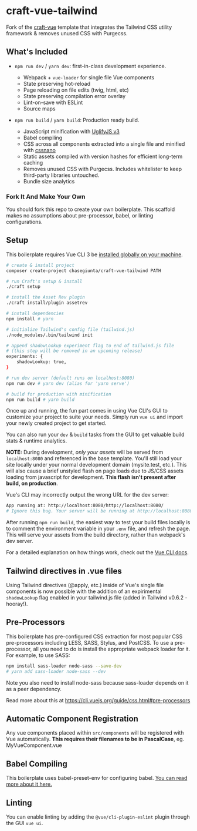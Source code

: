 # craft-vue-tailwind
Fork of the [craft-vue](https://github.com/chasegiunta/craft-vue) template that integrates the Tailwind CSS utility framework & removes unused CSS with Purgecss.

## What's Included

- `npm run dev` / `yarn dev`: first-in-class development experience.
  - Webpack + `vue-loader` for single file Vue components
  - State preserving hot-reload
  - Page reloading on file edits (twig, html, etc)
  - State preserving compilation error overlay
  - Lint-on-save with ESLint
  - Source maps

- `npm run build` / `yarn build`: Production ready build.
  - JavaScript minification with [UglifyJS v3](https://github.com/mishoo/UglifyJS2/tree/harmony)
  - Babel compiling
  - CSS across all components extracted into a single file and minified with [cssnano](https://github.com/ben-eb/cssnano)
  - Static assets compiled with version hashes for efficient long-term caching
  - Removes unused CSS with Purgecss. Includes whitelister to keep third-party libraries untouched.
  - Bundle size analytics

### Fork It And Make Your Own

You should fork this repo to create your own boilerplate. This scaffold makes no assumptions about pre-processor, babel, or linting configurations.

## Setup

This boilerplate requires Vue CLI 3 be [installed globally on your machine](https://cli.vuejs.org/guide/installation.html).



``` bash
# create & install project
composer create-project chasegiunta/craft-vue-tailwind PATH

# run Craft's setup & install
./craft setup

# install the Asset Rev plugin
./craft install/plugin assetrev

# install dependencies
npm install # yarn

# initialize Tailwind's config file (tailwind.js)
./node_modules/.bin/tailwind init

# append shadowLookup experiment flag to end of tailwind.js file
# (this step will be removed in an upcoming release)
experiments: {
    shadowLookup: true,
}

# run dev server (default runs on localhost:8080)
npm run dev # yarn dev (alias for 'yarn serve')

# build for production with minification
npm run build # yarn build
```

Once up and running, the fun part comes in using Vue CLI's GUI to customize your project to suite your needs. Simply run `vue ui` and import your newly created project to get started.

You can also run your `dev` & `build` tasks from the GUI to get valuable build stats & runtime analytics.

**NOTE:** During development, _only your assets_ will be served from `localhost:8080` and referenced in the base template. You'll still load your site locally under your normal development domain (mysite.test, etc.). This will also cause a brief unstyled flash on page loads due to JS/CSS assets loading from javascript for development. **This flash isn't present after build, on production**.

Vue's CLI may incorrectly output the wrong URL for the dev server:
```bash
App running at: http://localhost:8080/http://localhost:8080/
# Ignore this bug. Your server will be running at http://localhost:8080
```

After running `npm run build`, the easiest way to test your build files locally is to comment the environment variable in your `.env` file, and refresh the page. This will serve your assets from the build directory, rather than webpack's dev server.

For a detailed explanation on how things work, check out the [Vue CLI docs](https://cli.vuejs.org/).

## Tailwind directives in .vue files

Using Tailwind directives (@apply, etc.) inside of Vue's single file components is now possible with the addition of an expirimental `shadowLookup` flag enabled in your tailwind.js file (added in Tailwind v0.6.2 - hooray!).

## Pre-Processors

This boilerplate has pre-configured CSS extraction for most popular CSS pre-processors including LESS, SASS, Stylus, and PostCSS. To use a pre-processor, all you need to do is install the appropriate webpack loader for it. For example, to use SASS:
``` bash
npm install sass-loader node-sass --save-dev
# yarn add sass-loader node-sass --dev
```
Note you also need to install node-sass because sass-loader depends on it as a peer dependency.

Read more about this at https://cli.vuejs.org/guide/css.html#pre-processors

## Automatic Component Registration
Any vue components placed within `src/components` will be registered with Vue automatically. **This requires their filenames to be in PascalCase**, eg. MyVueComponent.vue

## Babel Compiling
This boilerplate uses babel-preset-env for configuring babel. [You can read more about it here.](https://cli.vuejs.org/config/#babel)

## Linting
You can enable linting by adding the `@vue/cli-plugin-eslint` plugin through the GUI `vue ui`.
